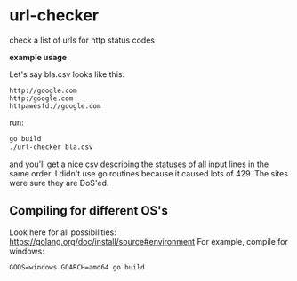 # url-checker

check a list of urls for http status codes

**example usage**

Let's say bla.csv looks like this:

```
http://google.com
http:/google.com
httpawesfd://google.com
```


run:
```sh
go build
./url-checker bla.csv
```

and you'll get a nice csv describing the statuses of all input lines in the same order.
I didn't use go routines because it caused lots of 429. The sites were sure they are DoS'ed.

## Compiling for different OS's

Look here for all possibilities: https://golang.org/doc/install/source#environment
For example, compile for windows:

```
GOOS=windows GOARCH=amd64 go build
```
